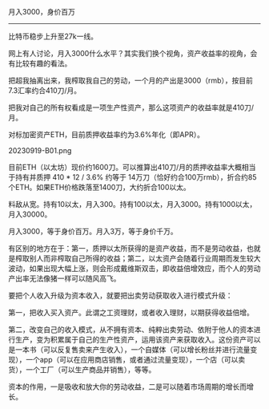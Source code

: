 
月入3000，身价百万

---

比特币稳步上升至27k一线。

网上有人讨论，月入3000什么水平？其实我们换个视角，资产收益率的视角，会有比较有趣的看法。

把超我抽离出来，我榨取我自己的劳动，一个月的产出是3000（rmb），按目前7.3汇率约合410刀/月。

把我对自己的所有权看成是一项生产性资产，那么这项资产的收益率就是410刀/月。

对标加密资产ETH，目前质押收益率约为3.6%年化（即APR）。

20230919-B01.png

目前ETH（以太坊）现价约1600刀。可以推算出410刀/月的质押收益率大概相当于持有并质押 410 * 12 / 3.6% 约等于 14万刀（恰好约合100万rmb），折合约85个ETH。如果ETH价格跌落至1400刀，大约折合100以太。

料敌从宽。持有10以太，月入300。持有100以太，月入3000。持有1000以太，月入30000。

月入3000，等于身价百万。月入3万，等于身价千万。

有区别的地方在于：第一，质押以太所获得的是资产收益，而不是劳动收益，也就是榨取别人而非榨取自己所得的收益；第二，以太资产会随着行业周期而发生较大波动，如果出现大幅上涨，则会形成戴维斯双击，即收益倍增效应，而个人的劳动产出率无法像猪一样可以随风高飞。

要把个人收入升级为资本收入，就要把出卖劳动获取收入进行模式升级：

第一，把收入买入资产。此谓之工资理财，或者收入理财，以期获得收益倍增。

第二，改变自己的收入模式，从不拥有资本、纯粹出卖劳动、依附于他人的资本进行生产，变为积累属于自己的生产性资产，运用该资产来获取收入。这份资产可以是一本书（可以反复售卖来产生收入），一个自媒体（可以增长粉丝并进行流量变现），一个app（可以在应用商店销售，或者通过流量变现），一个店（可以卖货），一个工厂（可以生产商品并销售），等等。

资本的作用，一是吸收和放大你的劳动收益，二是可以随着市场周期的增长而增长。



